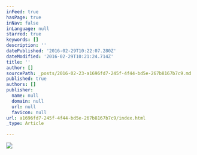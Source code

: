 ```yaml
---
inFeed: true
hasPage: true
inNav: false
inLanguage: null
starred: true
keywords: []
description: ''
datePublished: '2016-02-29T10:22:07.280Z'
dateModified: '2016-02-29T10:21:24.714Z'
title: ''
author: []
sourcePath: _posts/2016-02-23-a1696fd7-245f-4f44-bd5e-267b8167b7c9.md
published: true
authors: []
publisher:
  name: null
  domain: null
  url: null
  favicon: null
url: a1696fd7-245f-4f44-bd5e-267b8167b7c9/index.html
_type: Article

---
```

![](https://s3-us-west-2.amazonaws.com/the-grid-img/p/ca8929dc93b1cc5da4180e909a1edc7c07d9710d.jpg)